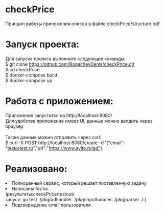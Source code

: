 # checkPrice
Принцип работы приложения описан в файле checkPrice/structure.pdf
# Запуск проекта:
Для запуска проекта выполните следующие команды:
<br>
$ git clone https://github.com/BogachevDenis/checkPrice.git
<br>
$ cd checkPrice
<br>
$ docker-compose build
<br>
$ docker-compose up
<br>
# Работа с приложением:
Приложение запустится на http://localhost:8080/
<br>
Для удобства приложение имеет UI, данные можно вводить через браузер
<br><br>
Также данные можно отправить через curl:
<br>
$ curl -X POST http://localhost:8080/create -d '{"email": "test@test.ru","url":"https://www.avito.ru/ad"}'
<br>
# Реализовано:
<li> Полноценный сервис, который решает поставленную задачу
<li> Написаны тесты 
  <br>
  (результаты:checkPrice/testout/
  <br>
  запуск: go test ./pkg/adhandler ./pkg/inputhandler ./pkg/parser ./ )
<li> Подтверждение email пользователя
